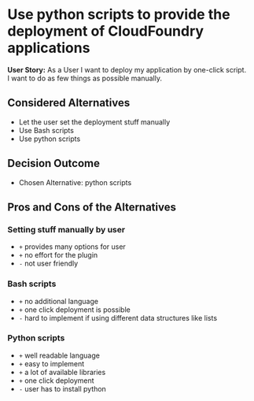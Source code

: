 # Use python scripts to provide the deployment of CloudFoundry applications

**User Story:** As a User I want to deploy my application by one-click script.   
I want to do as few things as possible manually.

## Considered Alternatives

* Let the user set the deployment stuff manually
* Use Bash scripts
* Use python scripts

## Decision Outcome

* Chosen Alternative: python scripts

## Pros and Cons of the Alternatives

### Setting stuff manually by user

* `+` provides many options for user
* `+` no effort for the plugin
* `-` not user friendly

### Bash scripts

* `+` no additional language
* `+` one click deployment is possible
* `-` hard to implement if using different data structures like lists

### Python scripts
* `+` well readable language
* `+` easy to implement
* `+` a lot of available libraries
* `+` one click deployment
* `-` user has to install python
